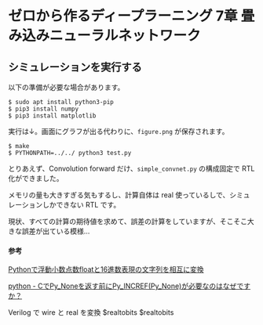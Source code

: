 # ゼロから作るディープラーニング 7章 畳み込みニューラルネットワーク

## シミュレーションを実行する

以下の準備が必要な場合があります。

```
$ sudo apt install python3-pip
$ pip3 install numpy
$ pip3 install matplotlib
```

実行は↓。画面にグラフが出る代わりに、`figure.png` が保存されます。

```
$ make
$ PYTHONPATH=../../ python3 test.py
```

とりあえず、Convolution forward だけ、`simple_convnet.py` の構成固定で RTL 化ができました。

メモリの量も大きすぎる気もするし、計算自体は real 使っているしで、シミュレーションしかできない RTL です。

現状、すべての計算の期待値を求めて、誤差の計算をしていますが、そこそこ大きな誤差が出ている模様…

#### 参考

[Pythonで浮動小数点数floatと16進数表現の文字列を相互に変換](https://note.nkmk.me/python-float-hex/)

[python - CでPy_Noneを返す前にPy_INCREF(Py_None)が必要なのはなぜですか？](https://ja.coder.work/so/python/200081)

Verilog で wire と real を変換  $realtobits $realtobits